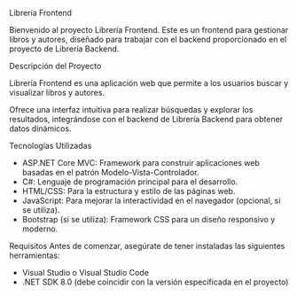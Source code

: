 Librería Frontend


Bienvenido al proyecto Librería Frontend. Este es un frontend para gestionar libros y autores, diseñado para trabajar con el backend proporcionado en el proyecto de Librería Backend.

Descripción del Proyecto

Librería Frontend es una aplicación web que permite a los usuarios buscar y visualizar libros y autores. 

Ofrece una interfaz intuitiva para realizar búsquedas y explorar los resultados, integrándose con el backend de Librería Backend para obtener datos dinámicos.

Tecnologías Utilizadas
* ASP.NET Core MVC: Framework para construir aplicaciones web basadas en el patrón Modelo-Vista-Controlador.
* C#: Lenguaje de programación principal para el desarrollo.
* HTML/CSS: Para la estructura y estilo de las páginas web.
* JavaScript: Para mejorar la interactividad en el navegador (opcional, si se utiliza).
* Bootstrap (si se utiliza): Framework CSS para un diseño responsivo y moderno.


Requisitos
Antes de comenzar, asegúrate de tener instaladas las siguientes herramientas:

* Visual Studio o Visual Studio Code
* .NET SDK 8.0 (debe coincidir con la versión especificada en el proyecto)
